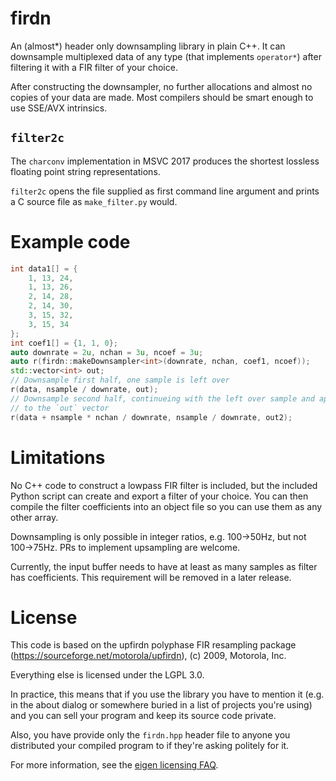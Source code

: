 # firdn

An (almost\*) header only downsampling library in plain C++.
It can downsample multiplexed data of any type (that implements
`operator*`) after filtering it with a FIR filter of your choice.

After constructing the downsampler, no further allocations and almost
no copies of your data are made. Most compilers should be smart enough to use
SSE/AVX intrinsics.

## `filter2c`

The `charconv` implementation in MSVC 2017 produces the shortest lossless
floating point string representations.

`filter2c` opens the file supplied as first command line argument and prints
a C source file as `make_filter.py` would.

# Example code

``` cpp
int data1[] = {
	1, 13, 24,
	1, 13, 26,
	2, 14, 28,
	2, 14, 30,
	3, 15, 32,
	3, 15, 34
};
int coef1[] = {1, 1, 0};
auto downrate = 2u, nchan = 3u, ncoef = 3u;
auto r(firdn::makeDownsampler<int>(downrate, nchan, coef1, ncoef));
std::vector<int> out;
// Downsample first half, one sample is left over
r(data, nsample / downrate, out);
// Downsample second half, continueing with the left over sample and appending
// to the `out` vector
r(data + nsample * nchan / downrate, nsample / downrate, out2);
```

# Limitations

No C++ code to construct a lowpass FIR filter is included, but the included
Python script can create and export a filter of your choice.
You can then compile the filter coefficients into an object file so you can use
them as any other array.

Downsampling is only possible in integer ratios, e.g. 100->50Hz, but not
100->75Hz. PRs to implement upsampling are welcome.

Currently, the input buffer needs to have at least as many samples as
filter has coefficients. This requirement will be removed in a later release.

# License

This code is based on the upfirdn polyphase FIR resampling package
(https://sourceforge.net/motorola/upfirdn), (c) 2009, Motorola, Inc.

Everything else is licensed under the LGPL 3.0.

In practice, this means that if you use the library you have to mention it
(e.g. in the about dialog or somewhere buried in a list of projects you're
using) and you can sell your program and keep its source code private.

Also, you have provide only the `firdn.hpp` header file to anyone you
distributed your compiled program to if they're asking politely for it.

For more information, see the [eigen licensing FAQ](http://eigen.tuxfamily.org/index.php?title=Licensing_FAQ#So_what_does_the_LGPL_require_me_to_do.3F).

